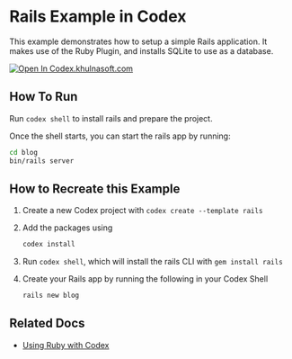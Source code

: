 # Rails Example in Codex

This example demonstrates how to setup a simple Rails application. It makes use of the Ruby Plugin, and installs SQLite to use as a database.

[![Open In Codex.khulnasoft.com](https://www.khulnasoft/img/codex/open-in-codex.svg)](https://codex.khulnasoft.com/open/templates/rails)

## How To Run

Run `codex shell` to install rails and prepare the project.

Once the shell starts, you can start the rails app by running:

```bash
cd blog
bin/rails server
```

## How to Recreate this Example

1. Create a new Codex project with `codex create --template rails`
2. Add the packages using

   ```bash
   codex install
   ```

3. Run `codex shell`, which will install the rails CLI with `gem install rails`
4. Create your Rails app by running the following in your Codex Shell

   ```bash
   rails new blog
   ```

## Related Docs

* [Using Ruby with Codex](https://www.khulnasoft/codex/docs/codex_examples/languages/ruby/)
